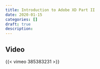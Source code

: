 ```yaml
---
title: Introduction to Adobe XD Part II
date: 2020-01-15
categories: []
draft: true
description: 
---
```


## Video

{{< vimeo 385383231 >}}